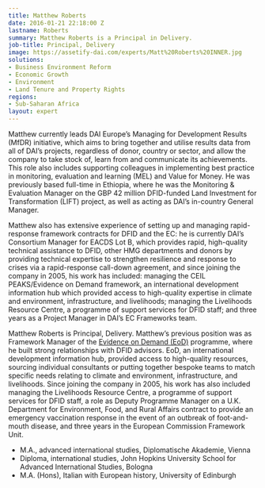 ```yaml
---
title: Matthew Roberts
date: 2016-01-21 22:18:00 Z
lastname: Roberts
summary: Matthew Roberts is a Principal in Delivery.
job-title: Principal, Delivery
image: https://assetify-dai.com/experts/Matt%20Roberts%20INNER.jpg
solutions:
- Business Environment Reform
- Economic Growth
- Environment
- Land Tenure and Property Rights
regions:
- Sub-Saharan Africa
layout: expert
---
```


Matthew currently leads DAI Europe’s Managing for Development Results (MfDR) initiative, which aims to bring together and utilise results data from all of DAI’s projects, regardless of donor, country or sector, and allow the company to take stock of, learn from and communicate its achievements.  This role also includes supporting colleagues in implementing best practice in monitoring, evaluation and learning (MEL) and Value for Money.  He was previously based full-time in Ethiopia, where he was the Monitoring & Evaluation Manager on the GBP 42 million DFID-funded Land Investment for Transformation (LIFT) project, as well as acting as DAI’s in-country General Manager.
 
Matthew also has extensive experience of setting up and managing rapid-response framework contracts for DFID and the EC: he is currently DAI’s Consortium Manager for EACDS Lot B, which provides rapid, high-quality technical assistance to DFID, other HMG departments and donors by providing technical expertise to strengthen resilience and response to crises via a rapid-response call-down agreement, and since joining the company in 2005, his work has included: managing the CEIL PEAKS/Evidence on Demand framework, an international development information hub which provided access to high-quality expertise in climate and environment, infrastructure, and livelihoods; managing the Livelihoods Resource Centre, a programme of support services for DFID staff; and three years as a Project Manager in DAI’s EC Frameworks team.


Matthew Roberts is Principal, Delivery. Matthew’s previous position was as Framework Manager of the [Evidence on Demand (EoD)](https://www.dai.com/our-work/projects/worldwide-evidence-demand-core-services) programme, where he built strong relationships with DFID advisors. EoD, an international development information hub, provided access to high-quality resources, sourcing individual consultants or putting together bespoke teams to match specific needs relating to climate and environment, infrastructure, and livelihoods. Since joining the company in 2005, his work has also included managing the Livelihoods Resource Centre, a programme of support services for DFID staff, a role as Deputy Programme Manager on a U.K. Department for Environment, Food, and Rural Affairs contract to provide an emergency vaccination response in the event of an outbreak of foot-and-mouth disease, and three years in the European Commission Framework Unit.

* M.A., advanced international studies, Diplomatische Akademie, Vienna
* Diploma, international studies, John Hopkins University School for Advanced International Studies, Bologna
* M.A. (Hons), Italian with European history, University of Edinburgh